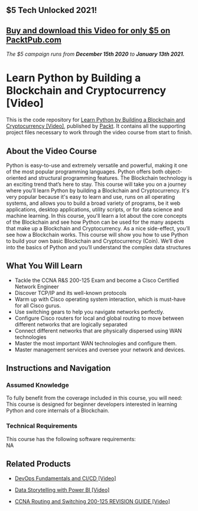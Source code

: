 ## $5 Tech Unlocked 2021!
[Buy and download this Video for only $5 on PacktPub.com](https://www.packtpub.com/product/learn-python-by-building-a-blockchain-and-cryptocurrency-video/9781789610666)
-----
*The $5 campaign         runs from __December 15th 2020__ to __January 13th 2021.__*

# Learn Python by Building a Blockchain and Cryptocurrency [Video]
This is the code repository for [Learn Python by Building a Blockchain and Cryptocurrency [Video]](https://www.packtpub.com/networking-and-servers/ccna-routing-and-switching-200-125-revision-guide-video?utm_source=github&utm_medium=repository&utm_campaign=9781789803211), published by [Packt](https://www.packtpub.com/?utm_source=github). It contains all the supporting project files necessary to work through the video course from start to finish.
## About the Video Course
Python is easy-to-use and extremely versatile and powerful, making it one of the most popular programming languages. Python offers both object-oriented and structural programming features. The Blockchain technology is an exciting trend that’s here to stay. 
This course will take you on a journey where you’ll learn Python by building a Blockchain and Cryptocurrency. It's very popular because it's easy to learn and use, runs on all operating systems, and allows you to build a broad variety of programs, be it web applications, desktop applications, utility scripts, or for data science and machine learning. 
In this course, you'll learn a lot about the core concepts of the Blockchain and see how Python can be used for the many aspects that make up a Blockchain and Cryptocurrency. As a nice side-effect, you’ll see how a Blockchain works. This course will show you how to use Python to build your own basic Blockchain and Cryptocurrency (Coin). We’ll dive into the basics of Python and you’ll understand the complex data structures

<H2>What You Will Learn</H2>
<DIV class=book-info-will-learn-text>
<UL>
<LI>Tackle the CCNA R&amp;S 200-125 Exam and become a Cisco Certified Network Engineer 
<LI>Discover TCP/IP and its well-known protocols 
<LI>Warm up with Cisco operating system interaction, which is must-have for all Cisco gurus. 
<LI>Use switching gears to help you navigate networks perfectly. 
<LI>Configure Cisco routers for local and global routing to move between different networks that are logically separated 
<LI>Connect different networks that are physically dispersed using WAN technologies 
<LI>Master the most important WAN technologies and configure them. 
<LI>Master management services and oversee your network and devices. </LI></UL></DIV>

## Instructions and Navigation
### Assumed Knowledge
To fully benefit from the coverage included in this course, you will need:<br/>
This course is designed for beginner developers interested in learning Python and core internals of a Blockchain.
### Technical Requirements
This course has the following software requirements:<br/>
NA

## Related Products
* [DevOps Fundamentals and CI/CD [Video]](https://www.packtpub.com/networking-and-servers/ccna-routing-and-switching-200-125-revision-guide-video?utm_source=github&utm_medium=repository&utm_campaign=9781789803211)

* [Data Storytelling with Power BI [Video]](https://www.packtpub.com/networking-and-servers/ccna-routing-and-switching-200-125-revision-guide-video?utm_source=github&utm_medium=repository&utm_campaign=9781789803211)

* [CCNA Routing and Switching 200-125 REVISION GUIDE [Video]](https://www.packtpub.com/networking-and-servers/ccna-routing-and-switching-200-125-revision-guide-video?utm_source=github&utm_medium=repository&utm_campaign=9781789803211)

